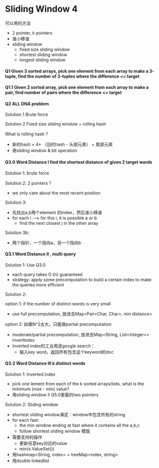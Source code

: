 # Sliding Window 4

可以用的方法

* 2 pointer, k pointers
* 谁小移谁
* sliding window
  * fixed size sliding window
  * &#x20;shortest sliding window
  * longest sliding window

#### Q1 Given 3 sorted arrays, pick one element from each array to make a 3-tuple, find the number of 3-tuples where the difference <= target





#### Q1.1 Given 2 sorted array, pick one element from each array to make a pair, find number of pairs where the difference <= target







#### Q2 ALL DNA problem

Solution 1 Brute force



Solution 2 Fixed size sliding window + rolling hash

What is rolling hash？

* 新的hash = 4\* （旧的hash - 头部元素） + 尾部元素
* 用sliding window & bit operation



#### Q3.0 Word Distance I find the shortest distance of given 2 target words

Solution 1: brute force

Solution 2: 2 pointers？

* we only care about the most recent position

Solution 3:

* 先找出a,b两个element 的index，然后谁小移谁
* for each i :--> for this i, it is possible a or b
  * find the next closest j in the other array

Solution 3b:

* 两个指针，一个指向a，另一个指向b



#### Q3.1 Word Distance II , multi query

Solution 1: Use Q3.0

* each query takes O (n) guaranteed
* strategy: apply some precomputation to build a certain index to make the queries more efficient

Solution 2:&#x20;

option 1: if the number of distinct words is very small

* use full precomputation, 放进去Map\<Pair\<Char, Char>, min distance>

option 2: 如果N^2太大，只能做partial precomputation

* moderate/partial precomputation, 放进去Map\<String, List\<Integer>> invertIndex
* Inverted index的工业用途google search：
  * 输入key word，返回所有包含这个keyword的doc





#### Q3.2 Word Distance III k distinct words

Solution 1: Inverted index

* pick one lement from each of the k sorted arrays/lists, what is the minimum (max - min) value?
* 用sliding window II Q5.0里面的two pointers



Solution 2: Sliding window

* shortest sliding window满足：window中包含所有的string
* for each fast:
  * the min window ending at fast where it contains all the a,b,c
  * follow shortest sliding window 模版
* 需要支持的操作
  * 更新任意key对应的value
  * min(s.ValueSet())
* 用hashmap\<String, index> + treeMap\<index, string>
* 用double linkedlist
